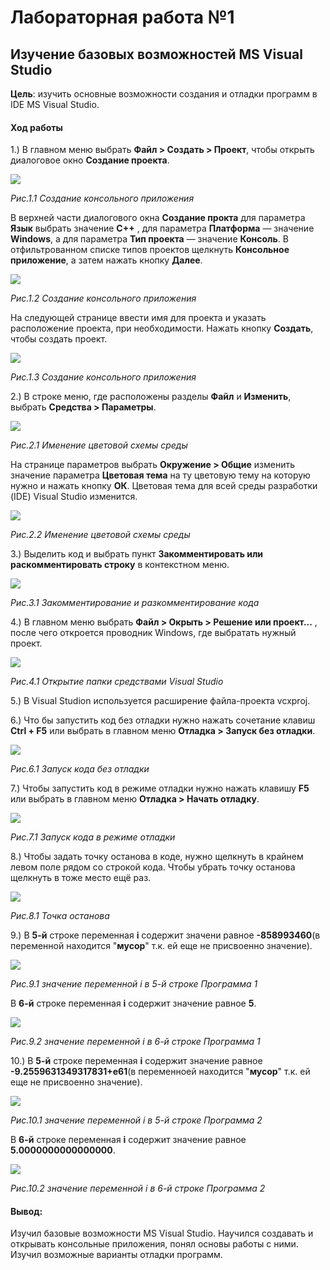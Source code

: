 # Лабораторная работа №1  

## Изучение базовых возможностей MS Visual Studio

**Цель**: изучить основные возможности создания и отладки программ в IDE MS Visual Studio.
#### Ход работы

1.) В главном меню выбрать **Файл > Создать > Проект**, чтобы открыть диалоговое окно **Создание проекта**.

![](https://raw.githubusercontent.com/M-850/Task.1_1/master/Lab.pro_1/Image/Im.1.png)

*Рис.1.1 Создание консольного приложения*

В верхней части диалогового окна **Создание прокта** для параметра **Язык** выбрать значение **C++** , для параметра **Платформа** — значение **Windows**, а для параметра **Тип проекта** — значение **Консоль**. В отфильтрованном списке типов проектов щелкнуть **Консольное приложение**, а затем нажать кнопку **Далее**.

![](https://raw.githubusercontent.com/M-850/Task.1_1/master/Lab.pro_1/Image/Im.1_2.png)

*Рис.1.2 Создание консольного приложения*

На следующей странице ввести имя для проекта и указать расположение проекта, при необходимости. Нажать кнопку **Создать**, чтобы создать проект.

![](https://raw.githubusercontent.com/M-850/Task.1_1/master/Lab.pro_1/Image/Im.1_3.png)

*Рис.1.3 Создание консольного приложения*

 2.) В строке меню, где расположены разделы **Файл** и **Изменить**, выбрать **Средства > Параметры**.
 
 ![](https://raw.githubusercontent.com/M-850/Task.1_1/master/Lab.pro_1/Image/Im.2_0.png)
 
 *Рис.2.1 Именение цветовой схемы среды*
 
 На странице параметров выбрать **Окружение  >  Общие** изменить значение параметра **Цветовая тема** на ту цветовую тему на которую нужно и нажать кнопку **ОК**. Цветовая тема для всей среды разработки (IDE) Visual Studio изменится.

 ![](https://raw.githubusercontent.com/M-850/Task.1_1/master/Lab.pro_1/Image/Im.2_1.png)
  
 *Рис.2.2 Именение цветовой схемы среды*
 
 3.) Выделить код и выбрать пункт **Закомментировать или раскомментировать строку** в контекстном меню.

 ![](https://raw.githubusercontent.com/M-850/Task.1_1/master/Lab.pro_1/Image/Im.3_0.png)

 
 *Рис.3.1 Закомментирование и разкомментирование кода*
 
 4.) В главном меню выбрать **Файл > Окрыть > Решение или проект...** , после чего откроется проводник Windows, где выбратать нужный проект.

 ![](https://raw.githubusercontent.com/M-850/Task.1_1/master/Lab.pro_1/Image/Im.4_0.png)
  
 *Рис.4.1 Открытие папки средствами  Visual Studio*
 

 5.) В Visual Studion используется расширение файла-проекта vcxproj. 
 
 
 6.) Что бы запустить код без отладки нужно нажать сочетание клавиш **Ctrl + F5** или выбрать в главном меню **Отладка > Запуск без отладки**.

 ![](https://raw.githubusercontent.com/M-850/Task.1_1/master/Lab.pro_1/Image/Im.6_0.png)
 
 *Рис.6.1 Запуск кода без отладки*
 
 7.) Чтобы запустить код в режиме отладки нужно нажать клавишу **F5** или выбрать в главном меню **Отладка > Начать отладку**.

 ![](https://raw.githubusercontent.com/M-850/Task.1_1/master/Lab.pro_1/Image/Im.7_0.png)
 
 *Рис.7.1 Запуск кода в режиме отладки*
 
 8.)  Чтобы задать точку останова в коде, нужно щелкнуть в крайнем левом поле рядом со строкой кода. Чтобы убрать точку останова щелкнуть в тоже место ещё раз.

 ![](https://raw.githubusercontent.com/M-850/Task.1_1/master/Lab.pro_1/Image/Im.8_0.PNG)
  
 *Рис.8.1 Точка останова*
 
 9.) В **5-й** строке переменная **i** содержит значени равное **-858993460**(в переменной находится "**мусор**" т.к. ей еще не присвоенно значение). 
 
 ![](https://raw.githubusercontent.com/M-850/Task.1_1/master/Lab.pro_1/Image/Im.9_0.PNG)
 
  *Рис.9.1 значение переменной i в 5-й строке Программа 1*

 В **6-й** строке переменная **i** содержит значение равное **5**.
 
  ![](https://raw.githubusercontent.com/M-850/Task.1_1/master/Lab.pro_1/Image/Im.9_1.PNG)
  
  *Рис.9.2 значение переменной i в 6-й строке Программа 1*

 10.) В **5-й** строке переменная **i** содержит значение равное **-9.2559631349317831+e61**(в переменноей находится "**мусор**" т.к. ей еще не присвоенно значение).
 
   ![](https://raw.githubusercontent.com/M-850/Task.1_1/master/Lab.pro_1/Image/Im.10_0.PNG)
   
   *Рис.10.1 значение переменной i в 5-й строке Программа 2*
   
 В **6-й** строке переменная **i** содержит значение равное **5.0000000000000000**.

  ![](https://raw.githubusercontent.com/M-850/Task.1_1/master/Lab.pro_1/Image/Im.10_1.PNG)
  
  *Рис.10.2 значение переменной i в 6-й строке Программа 2*
 
 #### Вывод:
 Изучил базовые возможности MS Visual Studio. Научился создавать и открывать консольные приложения, понял основы работы с ними. Изучил возможные варианты отладки программ.
 